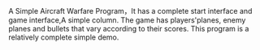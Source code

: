 A Simple Aircraft Warfare Program，It has a complete start interface and game interface,A simple column.
The game has players'planes, enemy planes and bullets that vary according to their scores.
This program is a relatively complete simple demo.

